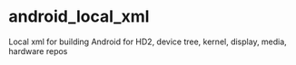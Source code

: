android_local_xml
=================

Local xml for building Android for HD2, device tree, kernel, display, media, hardware repos
